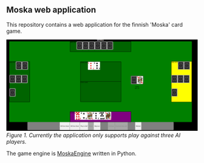 ## Moska web application
This repository contains a web application for the finnish 'Moska' card game.

![Moska table](public/images/tutorial.png)
*Figure 1. Currently the application only supports play against three AI players.*

The game engine is [MoskaEngine](https://github.com/ilmari99/MoskaEngine) written in Python.
